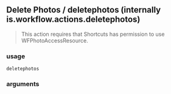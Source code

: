 
## Delete Photos / deletephotos (internally is.workflow.actions.deletephotos)


> This action requires that Shortcuts has permission to use WFPhotoAccessResource.

### usage
`deletephotos `

### arguments

